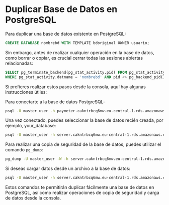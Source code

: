 # Duplicar Base de Datos en PostgreSQL

Para duplicar una base de datos existente en PostgreSQL:

```sql
CREATE DATABASE nombrebd WITH TEMPLATE bdoriginal OWNER usuario;
```

Sin embargo, antes de realizar cualquier operación en la base de datos, como borrar o copiar, es crucial cerrar todas las sesiones abiertas relacionadas:

```sql
SELECT pg_terminate_backend(pg_stat_activity.pid) FROM pg_stat_activity 
WHERE pg_stat_activity.datname = 'nombrebd' AND pid <> pg_backend_pid();
```

Si prefieres realizar estos pasos desde la consola, aquí hay algunas instrucciones útiles:

Para conectarte a la base de datos PostgreSQL:

```bash
psql -U master_user -h paymeter.cakntrbcq6mw.eu-central-1.rds.amazonaws.com -d postgres
```

Una vez conectado, puedes seleccionar la base de datos recién creada, por ejemplo, your_database:

```bash
psql -U master_user -h server.cakntrbcq6mw.eu-central-1.rds.amazonaws.com -d your_database
```

Para realizar una copia de seguridad de la base de datos, puedes utilizar el comando `pg_dump`:

```bash
pg_dump -U master_user -W -h server.cakntrbcq6mw.eu-central-1.rds.amazonaws.com your_database > your_database.dump
```

Si deseas cargar datos desde un archivo a la base de datos:

```bash
psql -U master_user -h server.cakntrbcq6mw.eu-central-1.rds.amazonaws.com  your_database < your_database.dump
```

Estos comandos te permitirán duplicar fácilmente una base de datos en PostgreSQL, así como realizar operaciones de copia de seguridad y carga de datos desde la consola.